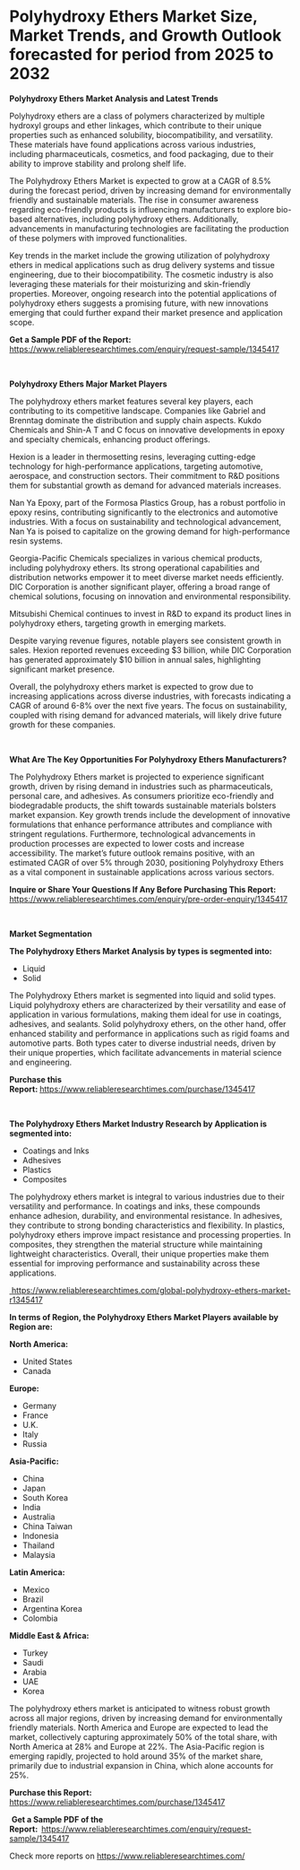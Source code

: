 <p><h1>Polyhydroxy Ethers Market Size, Market Trends, and Growth Outlook forecasted for period from 2025 to 2032</h1></p><p><strong>Polyhydroxy Ethers Market Analysis and Latest Trends</strong></p>
<p><p>Polyhydroxy ethers are a class of polymers characterized by multiple hydroxyl groups and ether linkages, which contribute to their unique properties such as enhanced solubility, biocompatibility, and versatility. These materials have found applications across various industries, including pharmaceuticals, cosmetics, and food packaging, due to their ability to improve stability and prolong shelf life.</p><p>The Polyhydroxy Ethers Market is expected to grow at a CAGR of 8.5% during the forecast period, driven by increasing demand for environmentally friendly and sustainable materials. The rise in consumer awareness regarding eco-friendly products is influencing manufacturers to explore bio-based alternatives, including polyhydroxy ethers. Additionally, advancements in manufacturing technologies are facilitating the production of these polymers with improved functionalities.</p><p>Key trends in the market include the growing utilization of polyhydroxy ethers in medical applications such as drug delivery systems and tissue engineering, due to their biocompatibility. The cosmetic industry is also leveraging these materials for their moisturizing and skin-friendly properties. Moreover, ongoing research into the potential applications of polyhydroxy ethers suggests a promising future, with new innovations emerging that could further expand their market presence and application scope.</p></p>
<p><strong>Get a Sample PDF of the Report:&nbsp;</strong> <a href="https://www.reliableresearchtimes.com/enquiry/request-sample/1345417?utm_campaign=3061&utm_medium=2&utm_source=Github&utm_content=ia&utm_term=03042025&utm_id=polyhydroxy-ethers">https://www.reliableresearchtimes.com/enquiry/request-sample/1345417</a></p>
<p>&nbsp;</p>
<p><strong>Polyhydroxy Ethers Major Market Players</strong></p>
<p><p>The polyhydroxy ethers market features several key players, each contributing to its competitive landscape. Companies like Gabriel and Brenntag dominate the distribution and supply chain aspects. Kukdo Chemicals and Shin-A T and C focus on innovative developments in epoxy and specialty chemicals, enhancing product offerings.</p><p>Hexion is a leader in thermosetting resins, leveraging cutting-edge technology for high-performance applications, targeting automotive, aerospace, and construction sectors. Their commitment to R&D positions them for substantial growth as demand for advanced materials increases.</p><p>Nan Ya Epoxy, part of the Formosa Plastics Group, has a robust portfolio in epoxy resins, contributing significantly to the electronics and automotive industries. With a focus on sustainability and technological advancement, Nan Ya is poised to capitalize on the growing demand for high-performance resin systems.</p><p>Georgia-Pacific Chemicals specializes in various chemical products, including polyhydroxy ethers. Its strong operational capabilities and distribution networks empower it to meet diverse market needs efficiently. DIC Corporation is another significant player, offering a broad range of chemical solutions, focusing on innovation and environmental responsibility.</p><p>Mitsubishi Chemical continues to invest in R&D to expand its product lines in polyhydroxy ethers, targeting growth in emerging markets.</p><p>Despite varying revenue figures, notable players see consistent growth in sales. Hexion reported revenues exceeding $3 billion, while DIC Corporation has generated approximately $10 billion in annual sales, highlighting significant market presence.</p><p>Overall, the polyhydroxy ethers market is expected to grow due to increasing applications across diverse industries, with forecasts indicating a CAGR of around 6-8% over the next five years. The focus on sustainability, coupled with rising demand for advanced materials, will likely drive future growth for these companies.</p></p>
<p>&nbsp;</p>
<p><strong>What Are The Key Opportunities For Polyhydroxy Ethers Manufacturers?</strong></p>
<p><p>The Polyhydroxy Ethers market is projected to experience significant growth, driven by rising demand in industries such as pharmaceuticals, personal care, and adhesives. As consumers prioritize eco-friendly and biodegradable products, the shift towards sustainable materials bolsters market expansion. Key growth trends include the development of innovative formulations that enhance performance attributes and compliance with stringent regulations. Furthermore, technological advancements in production processes are expected to lower costs and increase accessibility. The market’s future outlook remains positive, with an estimated CAGR of over 5% through 2030, positioning Polyhydroxy Ethers as a vital component in sustainable applications across various sectors.</p></p>
<p><strong>Inquire or Share Your Questions If Any Before Purchasing This Report:</strong> <a href="https://www.reliableresearchtimes.com/enquiry/pre-order-enquiry/1345417?utm_campaign=3061&utm_medium=2&utm_source=Github&utm_content=ia&utm_term=03042025&utm_id=polyhydroxy-ethers">https://www.reliableresearchtimes.com/enquiry/pre-order-enquiry/1345417</a></p>
<p>&nbsp;</p>
<p><strong>Market Segmentation</strong></p>
<p><strong>The Polyhydroxy Ethers Market Analysis by types is segmented into:</strong></p>
<p><ul><li>Liquid</li><li>Solid</li></ul></p>
<p><p>The Polyhydroxy Ethers market is segmented into liquid and solid types. Liquid polyhydroxy ethers are characterized by their versatility and ease of application in various formulations, making them ideal for use in coatings, adhesives, and sealants. Solid polyhydroxy ethers, on the other hand, offer enhanced stability and performance in applications such as rigid foams and automotive parts. Both types cater to diverse industrial needs, driven by their unique properties, which facilitate advancements in material science and engineering.</p></p>
<p><strong>Purchase this Report:&nbsp;</strong><a href="https://www.reliableresearchtimes.com/purchase/1345417?utm_campaign=3061&utm_medium=2&utm_source=Github&utm_content=ia&utm_term=03042025&utm_id=polyhydroxy-ethers">https://www.reliableresearchtimes.com/purchase/1345417</a></p>
<p>&nbsp;</p>
<p><strong>The Polyhydroxy Ethers Market Industry Research by Application is segmented into:</strong></p>
<p><ul><li>Coatings and Inks</li><li>Adhesives</li><li>Plastics</li><li>Composites</li></ul></p>
<p><p>The polyhydroxy ethers market is integral to various industries due to their versatility and performance. In coatings and inks, these compounds enhance adhesion, durability, and environmental resistance. In adhesives, they contribute to strong bonding characteristics and flexibility. In plastics, polyhydroxy ethers improve impact resistance and processing properties. In composites, they strengthen the material structure while maintaining lightweight characteristics. Overall, their unique properties make them essential for improving performance and sustainability across these applications.</p></p>
<p><a href="https://www.reliableresearchtimes.com/global-polyhydroxy-ethers-market-r1345417?utm_campaign=3061&utm_medium=2&utm_source=Github&utm_content=ia&utm_term=03042025&utm_id=polyhydroxy-ethers">&nbsp;https://www.reliableresearchtimes.com/global-polyhydroxy-ethers-market-r1345417</a></p>
<p><strong>In terms of Region, the Polyhydroxy Ethers Market Players available by Region are:</strong></p>
<p>
    <p> <strong> North America: </strong>
        <ul>
            <li>United States</li>
            <li>Canada</li>
        </ul>
        </p> 
    <p> <strong> Europe: </strong>
        <ul>
            <li>Germany</li>
            <li>France</li>
            <li>U.K.</li>
            <li>Italy</li>
            <li>Russia</li>
        </ul>
        </p> 
    <p> <strong> Asia-Pacific: </strong>
        <ul>
            <li>China</li>
            <li>Japan</li>
            <li>South Korea</li>
            <li>India</li>
            <li>Australia</li>
            <li>China Taiwan</li>
            <li>Indonesia</li>
            <li>Thailand</li>
            <li>Malaysia</li>
        </ul>
        </p> 
    <p> <strong> Latin America: </strong>
        <ul>
            <li>Mexico</li>
            <li>Brazil</li>
            <li>Argentina Korea</li>
            <li>Colombia</li>
        </ul>
        </p> 
    <p> <strong> Middle East & Africa: </strong>
        <ul>
            <li>Turkey</li>
            <li>Saudi</li>
            <li>Arabia</li>
            <li>UAE</li>
            <li>Korea</li>
        </ul>
    </p>
    </p>
<p><p>The polyhydroxy ethers market is anticipated to witness robust growth across all major regions, driven by increasing demand for environmentally friendly materials. North America and Europe are expected to lead the market, collectively capturing approximately 50% of the total share, with North America at 28% and Europe at 22%. The Asia-Pacific region is emerging rapidly, projected to hold around 35% of the market share, primarily due to industrial expansion in China, which alone accounts for 25%.</p></p>
<p><strong>Purchase this Report: </strong><a href="https://www.reliableresearchtimes.com/purchase/1345417?utm_campaign=3061&utm_medium=2&utm_source=Github&utm_content=ia&utm_term=03042025&utm_id=polyhydroxy-ethers">https://www.reliableresearchtimes.com/purchase/1345417</a></p>
<p>&nbsp;<strong>Get a Sample PDF of the Report:&nbsp;&nbsp;</strong><a href="https://www.reliableresearchtimes.com/enquiry/request-sample/1345417?utm_campaign=3061&utm_medium=2&utm_source=Github&utm_content=ia&utm_term=03042025&utm_id=polyhydroxy-ethers">https://www.reliableresearchtimes.com/enquiry/request-sample/1345417</a></p>
<p><strong></strong></p>
<p>Check more reports on <a href="https://www.reliableresearchtimes.com/?utm_campaign=3061&utm_medium=2&utm_source=Github&utm_content=ia&utm_term=03042025&utm_id=polyhydroxy-ethers">https://www.reliableresearchtimes.com/</a></p>